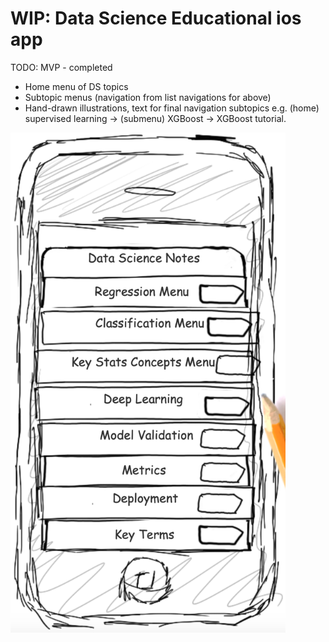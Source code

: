 #  WIP: Data Science Educational ios app

TODO: MVP - completed
* Home menu of DS topics
* Subtopic menus (navigation from list navigations for above)
* Hand-drawn illustrations, text for final navigation subtopics e.g. (home) supervised learning -> (submenu) XGBoost -> XGBoost tutorial.

<img src="https://github.com/patrickmlong/ListNavTemplate/blob/master/mockup_home.png" height="800" title="Test Home Screen">





